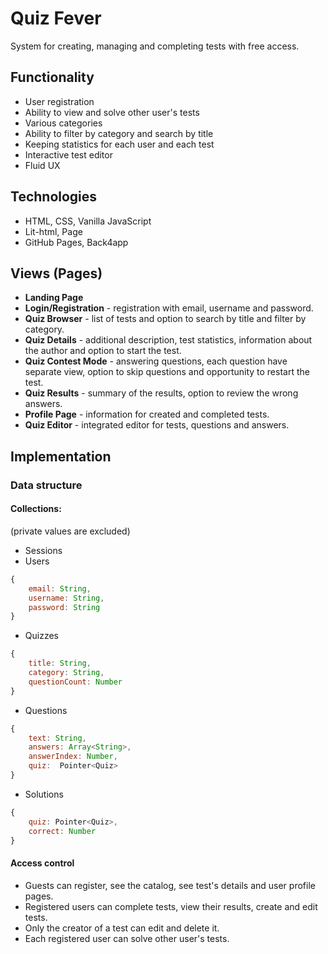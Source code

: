 # Quiz Fever

System for creating, managing and completing tests with free access.

## Functionality

-   User registration
-   Ability to view and solve other user's tests
-   Various categories
-   Ability to filter by category and search by title
-   Keeping statistics for each user and each test
-   Interactive test editor
-   Fluid UX

## Technologies

-   HTML, CSS, Vanilla JavaScript
-   Lit-html, Page
-   GitHub Pages, Back4app

## Views (Pages)

-   **Landing Page**
-   **Login/Registration** - registration with email, username and password.
-   **Quiz Browser** - list of tests and option to search by title and filter by category.
-   **Quiz Details** - additional description, test statistics, information about the author and option to start the test.
-   **Quiz Contest Mode** - answering questions, each question have separate view, option to skip questions and opportunity to restart the test.
-   **Quiz Results** - summary of the results, option to review the wrong answers.
-   **Profile Page** - information for created and completed tests.
-   **Quiz Editor** - integrated editor for tests, questions and answers.

## Implementation

### Data structure

#### Collections:

(private values are excluded)

-   Sessions
-   Users

```javascript
{
    email: String,
    username: String,
    password: String
}
```

-   Quizzes

```javascript
{
    title: String,
    category: String,
    questionCount: Number
}
```

-   Questions

```javascript
{
    text: String,
    answers: Array<String>,
    answerIndex: Number,
    quiz:  Pointer<Quiz>
}
```

-   Solutions

```javascript
{
    quiz: Pointer<Quiz>,
    correct: Number
}
```

#### Access control

-   Guests can register, see the catalog, see test's details and user profile pages.
-   Registered users can complete tests, view their results, create and edit tests.
-   Only the creator of a test can edit and delete it.
-   Each registered user can solve other user's tests.
